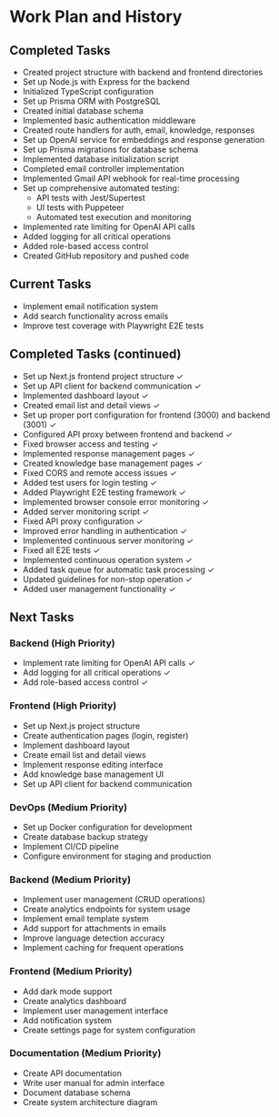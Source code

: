 # Work Plan and History

## Completed Tasks
- Created project structure with backend and frontend directories
- Set up Node.js with Express for the backend
- Initialized TypeScript configuration
- Set up Prisma ORM with PostgreSQL
- Created initial database schema
- Implemented basic authentication middleware
- Created route handlers for auth, email, knowledge, responses
- Set up OpenAI service for embeddings and response generation
- Set up Prisma migrations for database schema
- Implemented database initialization script
- Completed email controller implementation
- Implemented Gmail API webhook for real-time processing
- Set up comprehensive automated testing:
  - API tests with Jest/Supertest
  - UI tests with Puppeteer
  - Automated test execution and monitoring
- Implemented rate limiting for OpenAI API calls
- Added logging for all critical operations
- Added role-based access control
- Created GitHub repository and pushed code

## Current Tasks
- Implement email notification system
- Add search functionality across emails
- Improve test coverage with Playwright E2E tests

## Completed Tasks (continued)
- Set up Next.js frontend project structure ✓
- Set up API client for backend communication ✓
- Implemented dashboard layout ✓
- Created email list and detail views ✓
- Set up proper port configuration for frontend (3000) and backend (3001) ✓
- Configured API proxy between frontend and backend ✓
- Fixed browser access and testing ✓
- Implemented response management pages ✓
- Created knowledge base management pages ✓
- Fixed CORS and remote access issues ✓
- Added test users for login testing ✓
- Added Playwright E2E testing framework ✓
- Implemented browser console error monitoring ✓
- Added server monitoring script ✓
- Fixed API proxy configuration ✓
- Improved error handling in authentication ✓
- Implemented continuous server monitoring ✓
- Fixed all E2E tests ✓
- Implemented continuous operation system ✓
- Added task queue for automatic task processing ✓
- Updated guidelines for non-stop operation ✓
- Added user management functionality ✓

## Next Tasks

### Backend (High Priority)
- Implement rate limiting for OpenAI API calls ✓
- Add logging for all critical operations ✓
- Add role-based access control ✓

### Frontend (High Priority)
- Set up Next.js project structure
- Create authentication pages (login, register)
- Implement dashboard layout
- Create email list and detail views
- Implement response editing interface
- Add knowledge base management UI
- Set up API client for backend communication

### DevOps (Medium Priority)
- Set up Docker configuration for development
- Create database backup strategy
- Implement CI/CD pipeline
- Configure environment for staging and production

### Backend (Medium Priority)
- Implement user management (CRUD operations)
- Create analytics endpoints for system usage
- Implement email template system
- Add support for attachments in emails
- Improve language detection accuracy
- Implement caching for frequent operations

### Frontend (Medium Priority)
- Add dark mode support
- Create analytics dashboard
- Implement user management interface
- Add notification system
- Create settings page for system configuration

### Documentation (Medium Priority)
- Create API documentation
- Write user manual for admin interface
- Document database schema
- Create system architecture diagram
